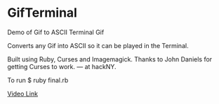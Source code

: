 <h1> GifTerminal </h1>

<p> Demo of Gif to ASCII Terminal Gif </p>

<p>Converts any Gif into ASCII so it can be played in the Terminal.</p>

<p>Built using Ruby, Curses and Imagemagick. Thanks to John Daniels for getting Curses to work. — at hackNY. </p> 

<p>To run $ ruby final.rb </p>

<a href="https://www.facebook.com/video.php?v=10152603215371207&set=vb.725991206&type=3&theater">Video Link</a>
